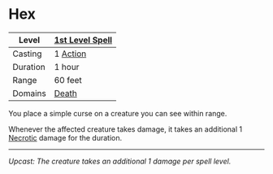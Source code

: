 # Hex

| Level    | [1st Level Spell](1st%20Level%20Spells.md)        |
| -------- | --------------------------------------------------- |
| Casting  | 1 [Action](../../../../Game%20Procedures/Action.md) |
| Duration | 1 hour                                              |
| Range    | 60 feet                                             |
| Domains  | [Death](../../Spell%20Domains/Death.md)          |

You place a simple curse on a creature you can see within range.

Whenever the affected creature takes damage, it takes an additional 1 [Necrotic](../../../../Damage%20Types/Necrotic.md) damage for the duration.

---
*Upcast: The creature takes an additional 1 damage per spell level.*
